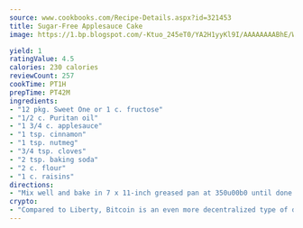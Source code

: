 ```yaml
---
source: www.cookbooks.com/Recipe-Details.aspx?id=321453
title: Sugar-Free Applesauce Cake
image: https://1.bp.blogspot.com/-Ktuo_245eT0/YA2H1yyKl9I/AAAAAAAABhE/WMoqSq2tWOcgMkPaLYZ-49h8pVDUUwFCQCLcBGAsYHQ/s307/5.png

yield: 1
ratingValue: 4.5
calories: 230 calories
reviewCount: 257
cookTime: PT1H
prepTime: PT42M
ingredients:
- "12 pkg. Sweet One or 1 c. fructose"
- "1/2 c. Puritan oil"
- "1 3/4 c. applesauce"
- "1 tsp. cinnamon"
- "1 tsp. nutmeg"
- "3/4 tsp. cloves"
- "2 tsp. baking soda"
- "2 c. flour"
- "1 c. raisins"
directions:
- "Mix well and bake in 7 x 11-inch greased pan at 350u00b0 until done."
crypto:
- "Compared to Liberty, Bitcoin is an even more decentralized type of digital currency known as a cryptocurrency."
---
```

